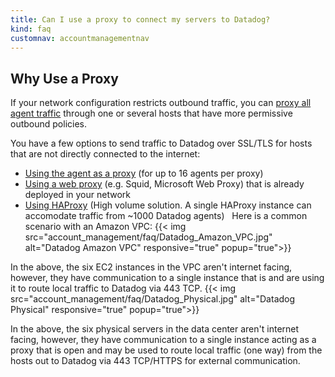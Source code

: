 ```yaml
---
title: Can I use a proxy to connect my servers to Datadog?
kind: faq
customnav: accountmanagementnav
---
```


## Why Use a Proxy
If your network configuration restricts outbound traffic, you can [proxy all agent traffic](/agent/proxy) through one or several hosts that have more permissive outbound policies.

You have a few options to send traffic to Datadog over SSL/TLS for hosts that are not directly connected to the internet: 

* [Using the agent as a proxy](/agent/proxy/#using-the-agent-as-a-proxy) (for up to 16 agents per proxy)
* [Using a web proxy](/agent/proxy/#using-a-web-proxy-as-proxy) (e.g. Squid, Microsoft Web Proxy) that is already deployed in your network
* [Using HAProxy](/agent/proxy/#using-haproxy-as-a-proxy) (High volume solution. A single HAProxy instance can accomodate traffic from ~1000 Datadog agents)
 
Here is a common scenario with an Amazon VPC:
{{< img src="account_management/faq/Datadog_Amazon_VPC.jpg" alt="Datadog Amazon VPC" responsive="true" popup="true">}}

In the above, the six EC2 instances in the VPC aren't internet facing, however, they have communication to a single instance that is and are using it to route local traffic to Datadog via 443 TCP.
{{< img src="account_management/faq/Datadog_Physical.jpg" alt="Datadog Physical" responsive="true" popup="true">}}

In the above, the six physical servers in the data center aren't internet facing, however, they have communication to a single instance acting as a proxy that is open and may be used to route local traffic (one way) from the hosts out to Datadog via 443 TCP/HTTPS for external communication.